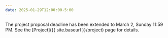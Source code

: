```yaml
---
date: 2025-01-29T12:00:00-5:00
---
```


The project proposal deadline has been extended to March 2, Sunday 11:59 PM. See
the [Project]({{ site.baseurl }}/project) page for details.
